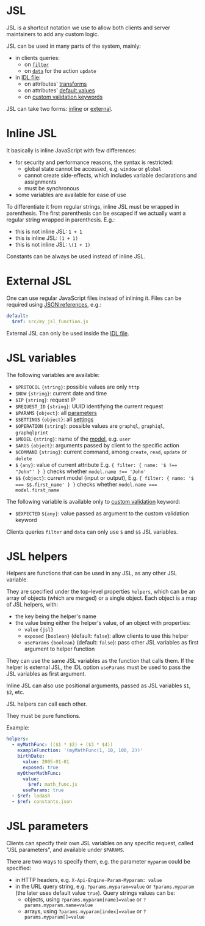 # JSL

JSL is a shortcut notation we use to allow both clients and server maintainers
to add any custom logic.

JSL can be used in many parts of the system, mainly:
  - in clients queries:
    - on [`filter`](graphql.md#filtering)
    - on [`data`](graphql.md#sorting) for the action `update`
  - in [IDL file](idl.md):
    - on attributes' [transforms](transformation.md#transformations)
    - on attributes' [default values](transformation.md#default-values)
    - on [custom validation keywords](validation.md#custom-validation)

JSL can take two forms: [inline](#inline-jsl) or [external](#external-jsl).

# Inline JSL

It basically is inline JavaScript with few differences:
  - for security and performance reasons, the syntax is restricted:
    - global state cannot be accessed, e.g. `window` or `global`
    - cannot create side-effects, which includes variable declarations and
      assignments
    - must be synchronous
  - some variables are available for ease of use

To differentiate it from regular strings, inline JSL must be wrapped in
parenthesis.
The first parenthesis can be escaped if we actually want a regular string
wrapped in parenthesis. E.g.:
  - this is not inline JSL: `1 + 1`
  - this is inline JSL: `(1 + 1)`
  - this is not inline JSL: `\(1 + 1)`

Constants can be always be used instead of inline JSL.

# External JSL

One can use regular JavaScript files instead of inlining it. Files can be
required using
[JSON references](https://tools.ietf.org/html/draft-pbryan-zyp-json-ref-03),
e.g.:

```yml
default:
  $ref: src/my_jsl_function.js
```

External JSL can only be used inside the [IDL file](idl.md).

# JSL variables

The following variables are available:
  - `$PROTOCOL` `{string}`: possible values are only `http`
  - `$NOW` `{string}`: current date and time
  - `$IP` `{string}`: request IP
  - `$REQUEST_ID` `{string}`: UUID identifying the current request
  - `$PARAMS` `{object}`: all [parameters](#jsl-parameters)
  - `$SETTINGS` `{object}`: all [settings](settings.md)
  - `$OPERATION` `{string}`: possible values are `graphql`, `graphiql`,
    `graphqlprint`
  - `$MODEL` `{string}`: name of the [model](models.md), e.g. `user`
  - `$ARGS` `{object}`: arguments passed by client to the specific action
  - `$COMMAND` `{string}`: current command, among `create`, `read`, `update` or
    `delete`
  - `$` `{any}`: value of current attribute
    E.g. `{ filter: { name: '$ !== "John"' } }`
    checks whether `model.name !== 'John'`
  - `$$` `{object}`: current model (input or output),
    E.g. `{ filter: { name: '$ === $$.first_name' } }`
    checks whether `model.name === model.first_name`

The following variable is available only to
[custom validation](validation.md#custom-validation) keyword:
  - `$EXPECTED` `${any}`: value passed as argument to the custom validation
    keyword

Clients queries `filter` and `data` can only use `$` and `$$` JSL variables.

# JSL helpers

Helpers are functions that can be used in any JSL, as any other JSL variable.

They are specified under the top-level properties
`helpers`, which can be an array of objects (which are merged) or a single
object. Each object is a map of JSL helpers, with:
  - the key being the helper's name
  - the value being either the helper's value, of an object with properties:
    - `value` `{jsl}`
    - `exposed` `{boolean}` (default: `false`): allow clients to use this
      helper
    - `useParams` `{boolean}` (default: `false`): pass other JSL variables
      as first argument to helper function

They can use the same JSL variables as the function that calls them.
If the helper is external JSL, the IDL option `useParams` must be used to
pass the JSL variables as first argument.

Inline JSL can also use positional arguments, passed as JSL variables
`$1`, `$2`, etc.

JSL helpers can call each other.

They must be pure functions.

Example:

```yml
helpers:
  - myMathFunc: (($1 * $2) + ($3 * $4))
    exampleFunction: '(myMathFunc(1, 10, 100, 2))'
    birthDate:
      value: 2005-01-01
      exposed: true
    myOtherMathFunc:
      value:
        $ref: math_func.js
      useParams: true
  - $ref: lodash
  - $ref: constants.json
```

# JSL parameters

Clients can specify their own JSL variables on any specific request,
called "JSL parameters", and available under `$PARAMS`.

There are two ways to specify them, e.g. the parameter `myparam` could
be specified:
  - in HTTP headers, e.g. `X-Api-Engine-Param-Myparam: value`
  - in the URL query string, e.g. `?params.myparam=value` or
    `?params.myparam` (the later uses default value `true`).
    Query strings values can be:
      - objects, using `?params.myparam[name]=value` or
        `?params.myparam.name=value`
      - arrays, using `?params.myparam[index]=value` or
        `?params.myparam[]=value`
